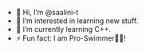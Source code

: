 - 👋 Hi, I’m @saalini-t
- 👀 I’m interested in learning new stuff.
- 🌱 I’m currently learning C++.
- ⚡ Fun fact: I am Pro-Swimmer🏊‍♀️! 

<!---
saalini-t/saalini-t is a ✨ special ✨ repository because its `README.md` (this file) appears on your GitHub profile.
You can click the Preview link to take a look at your changes.
--->
